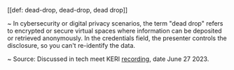 [[def: dead-drop, dead-drop, dead drop]]

~ In cybersecurity or digital privacy scenarios, the term "dead drop" refers to encrypted or secure virtual spaces where information can be deposited or retrieved anonymously. In the credentials field, the presenter controls the disclosure, so you can't re-identify the data.

~ Source: Discussed in tech meet KERI [recording](https://hackmd.io/-soUScAqQEaSw5MJ71899w#2023-06-27), date June 27 2023.
